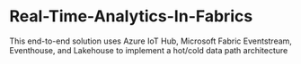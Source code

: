 # Real-Time-Analytics-In-Fabrics
This end-to-end solution uses Azure IoT Hub, Microsoft Fabric Eventstream, Eventhouse, and Lakehouse to implement a hot/cold data path architecture
